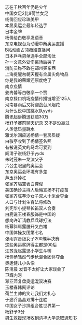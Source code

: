 志在千秋百年仍是少年  
中国女足2比8荷兰女足  
杨倩回应珍珠美甲  
本届奥运会最年轻选手  
日本金牌  
杨倩给白敬亭发语音  
东京电视台为动漫中断奥运直播  
B站动画占领薇娅直播间  
日本乒乓男单选手全部淘汰  
孙一文意外受伤离场后哭了  
消防员称不敢在郑州买东西  
上海提醒勿朝天握有金属尖角物品  
你是我的荣耀还原度绝了  
南京疫情  
姜冉馨等白敬亭一个赞  
南京禄口机场疫情传播链增至125人  
河南暴雨后又将迎战台风烟花  
为什么说中国跳水队yyds  
腾讯起诉腾迅获赔30万  
杨舒予赛前聊天记录 又不是没赢过  
人类低质量跳水  
雅戈尔回应送杨倩一套房质疑  
白敬亭收到了杨倩签名照  
有被说英文的马龙可爱到  
阚清子说杨舒予yyds  
朱时茂朱一龙演父子  
六公主眼里的奥运会  
东京奥运会环境有多差  
芦玉菲掉杠  
张家齐隔空表白龚俊  
美国确诊主持人后悔宣扬不打疫苗  
张家齐陈芋汐女子双人十米台夺金  
人口与计划生育法将修改  
刘宪华小提琴长笛双人合奏  
白鹿说玉楼春服饰是中国的  
想向许昕请教乒乓球打法  
杨幂斜肩露腰开叉白裙  
中国体操女团第七名  
张雨霏晋级女子200蝶半决赛  
这些奥运奖牌得主都是00后  
汪苏泷赵露思小学生斗嘴  
杨倩杨皓然气步枪混合团体夺金  
奥运健儿小头像  
陈清晨 发音不太好让大家误会了  
卫辉内涝  
邓亚萍复盘奥运混双决赛  
玉楼春韩网评论  
荷兰主帅的笑让我们太扎心  
于途乔晶晶双排十连胜  
中国女子沙排组合胜世界第一  
杨舒予3分  
男生救援现场收到清华大学录取通知书  

